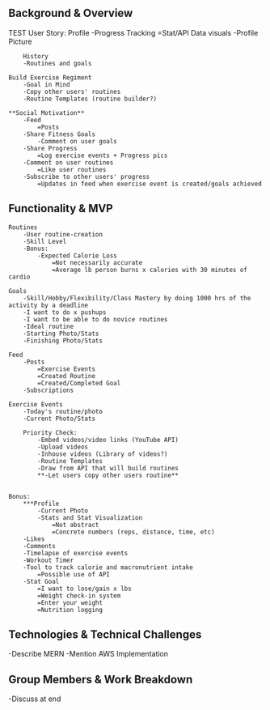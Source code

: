 ## Background & Overview
TEST
User Story:
    Profile
        -Progress Tracking
            =Stat/API Data visuals
        -Profile Picture
        
        History
        -Routines and goals

    Build Exercise Regiment
        -Goal in Mind
        -Copy other users' routines
        -Routine Templates (routine builder?)

    **Social Motivation**
        -Feed
            =Posts
        -Share Fitness Goals
            -Comment on user goals
        -Share Progress
            =Log exercise events + Progress pics
        -Comment on user routines
            =Like user routines
        -Subscribe to other users' progress
            =Updates in feed when exercise event is created/goals achieved



## Functionality & MVP
    Routines
        -User routine-creation
        -Skill Level
        -Bonus:
            -Expected Calorie Loss
                =Not necessarily accurate
                =Average lb person burns x calories with 30 minutes of cardio

    Goals
        -Skill/Hobby/Flexibility/Class Mastery by doing 1000 hrs of the activity by a deadline
        -I want to do x pushups
        -I want to be able to do novice routines
        -Ideal routine
        -Starting Photo/Stats
        -Finishing Photo/Stats

    Feed
        -Posts
            =Exercise Events
            =Created Routine
            =Created/Completed Goal
        -Subscriptions

    Exercise Events
        -Today's routine/photo
        -Current Photo/Stats

        Priority Check:
            -Embed videos/video links (YouTube API)
            -Upload videos
            -Inhouse videos (Library of videos?)
            -Routine Templates
            -Draw from API that will build routines
            **-Let users copy other users routine**


    Bonus:
        ***Profile
            -Current Photo
            -Stats and Stat Visualization
                =Not abstract
                =Concrete numbers (reps, distance, time, etc)
        -Likes
        -Comments
        -Timelapse of exercise events
        -Workout Timer
        -Tool to track calorie and macronutrient intake
            =Possible use of API
        -Stat Goal
            =I want to lose/gain x lbs
            =Weight check-in system
            =Enter your weight
            =Nutrition logging

## Technologies & Technical Challenges

-Describe MERN
-Mention AWS Implementation

## Group Members & Work Breakdown

-Discuss at end
